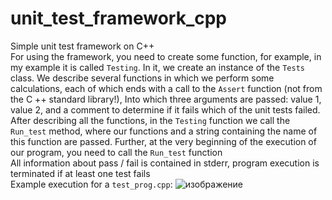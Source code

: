 # unit_test_framework_cpp
Simple unit test framework on C++ <br/>
For using the framework, you need to create some function, for example, in my example it is called `Testing`. In it, we create an instance of the `Tests` class. We describe several functions in which we perform some calculations, each of which ends with a call to the `Assert` function (not from the C ++ standard library!), Into which three arguments are passed: value 1, value 2, and a comment to determine if it fails which of the unit tests failed. After describing all the functions, in the `Testing` function we call the `Run_test` method, where our functions and a string containing the name of this function are passed. Further, at the very beginning of the execution of our program, you need to call the `Run_test` function
<br/>
All information about pass / fail is contained in stderr, program execution is terminated if at least one test fails <br/>
Example execution for a `test_prog.cpp`:
![изображение](https://user-images.githubusercontent.com/71276784/147965341-6c455c23-19c8-4d57-b40c-e965e6fe4f0f.png)

